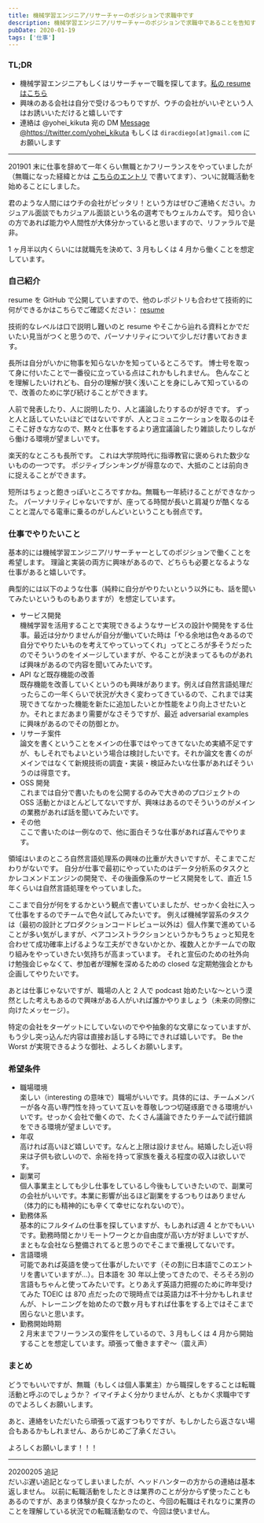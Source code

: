 ```yaml
---
title: 機械学習エンジニア/リサーチャーのポジションで求職中です
description: 機械学習エンジニア/リサーチャーのポジションで求職中であることを告知するブログ記事。
pubDate: 2020-01-19
tags: ['仕事']
---
```


### TL;DR
- 機械学習エンジニアもしくはリサーチャーで職を探してます。[私の resume はこちら](https://github.com/yoheikikuta/resume)
- 興味のある会社は自分で受けるつもりですが、ウチの会社がいいぞという人はお誘いいただけると嬉しいです
- 連絡は @yohei_kikuta 宛の DM <a href="https://twitter.com/messages/compose?recipient_id=840839535026028544&ref_src=twsrc%5Etfw" class="twitter-dm-button" data-screen-name="https://twitter.com/yohei_kikuta" data-show-count="false">Message @https://twitter.com/yohei_kikuta</a><script async src="https://platform.twitter.com/widgets.js" charset="utf-8"></script> もしくは `diracdiego[at]gmail.com` にお願いします
---

201901 末に仕事を辞めて一年くらい無職とかフリーランスをやっていましたが（無職になった経緯とかは [こちらのエントリ](https://yoheikikuta.github.io/retirement/) で書いてます）、ついに就職活動を始めることにしました。

君のような人間にはウチの会社がピッタリ！という方はぜひご連絡ください。カジュアル面談でもカジュアル面談という名の選考でもウェルカムです。
知り合いの方であれば能力や人間性が大体分かっていると思いますので、リファラルで是非。

1 ヶ月半以内くらいには就職先を決めて、3 月もしくは 4 月から働くことを想定しています。

### 自己紹介
resume を GitHub で公開していますので、他のレポジトリも合わせて技術的に何ができるかはこちらでご確認ください： [resume](https://github.com/yoheikikuta/resume)

技術的なレベルは口で説明し難いのと resume やそこから辿れる資料とかでだいたい見当がつくと思うので、パーソナリティについて少しだけ書いておきます。

長所は自分がいかに物事を知らないかを知っているところです。
博士号を取って身に付いたことで一番役に立っている点はこれかもしれません。
色んなことを理解したいけれども、自分の理解が狭く浅いことを身にしみて知っているので、改善のために学び続けることができます。

人前で発表したり、人に説明したり、人と議論したりするのが好きです。
ずっと人と話していたいほどではないですが、人とコミュニケーションを取るのはそこそこ好きな方なので、黙々と仕事をするより適宜議論したり雑談したりしながら働ける環境が望ましいです。

楽天的なところも長所です。
これは大学院時代に指導教官に褒められた数少ないものの一つです。
ポジティブシンキングが得意なので、大抵のことは前向きに捉えることができます。

短所はちょっと飽きっぽいところですかね。無職も一年続けることができなかった。
パーソナリティじゃないですが、座ってる時間が長いと肩凝りが酷くなることと混んでる電車に乗るのがしんどいということも弱点です。

### 仕事でやりたいこと
基本的には機械学習エンジニア/リサーチャーとしてのポジションで働くことを希望します。
理論と実装の両方に興味があるので、どちらも必要となるような仕事があると嬉しいです。

典型的には以下のような仕事（純粋に自分がやりたいという以外にも、話を聞いてみたいというものもありますが）を想定しています。
- サービス開発  
  機械学習を活用することで実現できるようなサービスの設計や開発をする仕事。最近は分かりませんが自分が働いていた時は「やる余地は色々あるので自分でやりたいものを考えてやっていってくれ」ってところが多そうだったのでそういうのをイメージしていますが、やることが決まってるものがあれば興味があるので内容を聞いてみたいです。
- API など既存機能の改善  
  既存機能を改善していくというのも興味があります。例えば自然言語処理だったらこの一年くらいで状況が大きく変わってきているので、これまでは実現できてなかった機能を新たに追加したいとか性能をより向上させたいとか。それとまだあまり需要がなさそうですが、最近 adversarial examples に興味があるのでその防御とか。
- リサーチ案件  
  論文を書くということをメインの仕事ではやってきてないため実績不足ですが、もしそれでもよいという場合は検討したいです。それか論文を書くのがメインではなくて新規技術の調査・実装・検証みたいな仕事があればそういうのは得意です。
- OSS 開発  
  これまでは自分で書いたものを公開するのみで大きめのプロジェクトの OSS 活動とかほとんどしてないですが、興味はあるのでそういうのがメインの業務があれば話を聞いてみたいです。
- その他  
  ここで書いたのは一例なので、他に面白そうな仕事があれば喜んでやります。

領域はいまのところ自然言語処理系の興味の比重が大きいですが、そこまでこだわりがないです。
自分が仕事で最初にやっていたのはデータ分析系のタスクとかレコメンドエンジンの開発で、その後画像系のサービス開発をして、直近 1.5 年くらいは自然言語処理をやっていました。

ここまで自分が何をするかという観点で書いていましたが、せっかく会社に入って仕事をするのでチームで色々試してみたいです。
例えば機械学習系のタスクは（最初の設計とプロダクションコードレビュー以外は）個人作業で進めていることが多い気がしますが、ペアコンストラクションというかもうちょっと知見を合わせて成功確率上げるような工夫ができないかとか、複数人とかチームでの取り組みをやっていきたい気持ちが高まっています。
それと宣伝のための社外向け勉強会じゃなくて、参加者が理解を深めるための closed な定期勉強会とかも企画してやりたいです。

あとは仕事じゃないですが、職場の人と 2 人で podcast 始めたいな〜という漠然とした考えもあるので興味がある人がいれば誰かやりましょう（未来の同僚に向けたメッセージ）。

特定の会社をターゲットにしていないのでやや抽象的な文章になっていますが、もう少し突っ込んだ内容は直接お話しする時にできれば嬉しいです。
Be the Worst が実現できるような御社、よろしくお願いします。

### 希望条件
- 職場環境  
  楽しい（interesting の意味で）職場がいいです。具体的には、チームメンバーが各々高い専門性を持っていて互いを尊敬しつつ切磋琢磨できる環境がいいです。せっかく会社で働くので、たくさん議論できたりチームで試行錯誤をできる環境が望ましいです。
- 年収  
  高ければ高いほど嬉しいです。なんと上限は設けません。結婚したし近い将来は子供も欲しいので、余裕を持って家族を養える程度の収入は欲しいです。
- 副業可  
  個人事業主としても少し仕事をしているし今後もしていきたいので、副業可の会社がいいです。本業に影響が出るほど副業をするつもりはありません（体力的にも精神的にも辛くて幸せになれないので）。
- 勤務体系  
  基本的にフルタイムの仕事を探していますが、もしあれば週 4 とかでもいいです。勤務時間とかリモートワークとか自由度が高い方が好ましいですが、まともな会社なら整備されてると思うのでそこまで重視してないです。
- 言語環境  
  可能であれば英語を使って仕事がしたいです（その割に日本語でこのエントリを書いていますが...）。日本語を 30 年以上使ってきたので、そろそろ別の言語もちゃんと使ってみたいです。とりあえず英語力把握のために昨年受けてみた TOEIC は 870 点だったので現時点では英語力は不十分かもしれませんが、トレーニングを始めたので数ヶ月もすれば仕事をする上ではそこまで困らないと思います。
- 勤務開始時期  
  2 月末までフリーランスの案件をしているので、3 月もしくは 4 月から開始することを想定しています。頑張って働きますぞ〜（震え声）

### まとめ
どうでもいいですが、無職（もしくは個人事業主）から職探しをすることは転職活動と呼ぶのでしょうか？
イマイチよく分かりませんが、ともかく求職中ですのでよろしくお願いします。

あと、連絡をいただいたら頑張って返すつもりですが、もしかしたら返さない場合もあるかもしれません、あらかじめご了承ください。

よろしくお願いします！！！

---
20200205 追記  
だいぶ遅い追記となってしまいましたが、ヘッドハンターの方からの連絡は基本返しません。
以前に転職活動をしたときは業界のことが分からず使ったこともあるのですが、あまり体験が良くなかったのと、今回の転職はそれなりに業界のことを理解している状況での転職活動なので、今回は使いません。
